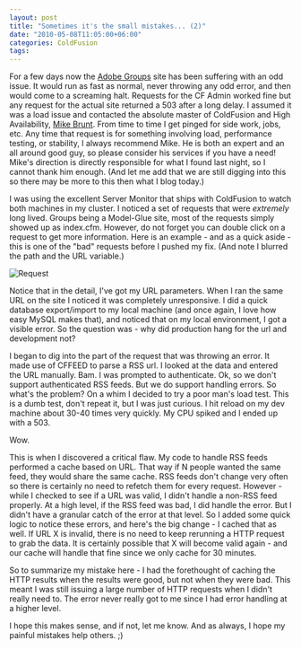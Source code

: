 ```yaml
---
layout: post
title: "Sometimes it's the small mistakes... (2)"
date: "2010-05-08T11:05:00+06:00"
categories: ColdFusion 
tags: 
---
```


For a few days now the <a href="http://groups.adobe.com">Adobe Groups</a> site has been suffering with an odd issue. It would run as fast as normal, never throwing any odd error, and then would come to a screaming halt. Requests for the CF Admin worked fine but any request for the actual site returned a 503 after a long delay. I assumed it was a load issue and contacted the absolute master of ColdFusion and High Availability, <a href="http://www.go2ria.com/">Mike Brunt</a>. From time to time I get pinged for side work, jobs, etc. Any time that request is for something involving load, performance testing, or stability, I always recommend Mike. He is both an expert and an all around good guy, so please consider his services if you have a need! Mike's direction is directly responsible for what I found last night, so I cannot thank him enough. (And let me add that we are still digging into this so there may be more to this then what I blog today.)

I was using the excellent Server Monitor that ships with ColdFusion to watch both machines in my cluster. I noticed a set of requests that were <i>extremely</i> long lived. Groups being a Model-Glue site, most of the requests simply showed up as index.cfm. However, do not forget you can double click on a request to get more information. Here is an example - and as a quick aside - this is one of the "bad" requests before I pushed my fix. (And note I blurred the path and the URL variable.)

<img src="https://static.raymondcamden.com/images/reqshot.png" title="Request" />

Notice that in the detail, I've got my URL parameters. When I ran the same URL on the site I noticed it was completely unresponsive. I did a quick database export/import to my local machine (and once again, I love how easy MySQL makes that), and noticed that on my local environment, I got a visible error. So the question was - why did production hang for the url and development not?

I began to dig into the part of the request that was throwing an error. It made use of CFFEED to parse a RSS url. I looked at the data and entered the URL manually. Bam. I was prompted to authenticate. Ok, so we don't support authenticated RSS feeds. But we do support handling errors. So what's the problem? On a whim I decided to try a poor man's load test. This is a dumb test, don't repeat it, but I was just curious. I hit reload on my dev machine about 30-40 times very quickly. My CPU spiked and I ended up with a 503. 

Wow.

This is when I discovered a critical flaw. My code to handle RSS feeds performed a cache based on URL. That way if N people wanted the same feed, they would share the same cache. RSS feeds don't change very often so there is certainly no need to refetch them for every request. However - while I checked to see if a URL was valid, I didn't handle a non-RSS feed properly. At a high level, if the RSS feed was bad, I did handle the error. But I didn't have a granular catch of the error at that level. So I added some quick logic to notice these errors, and here's the big change - I cached that as well. If URL X is invalid, there is no need to keep rerunning a HTTP request to grab the data. It is certainly possible that X will become valid again - and our cache will handle that fine since we only cache for 30 minutes. 

So to summarize my mistake here - I had the forethought of caching the HTTP results when the results were good, but not when they were bad. This meant I was still issuing a large number of HTTP requests when I didn't really need to. The error never really got to me since I had error handling at a higher level. 

I hope this makes sense, and if not, let me know. And as always, I hope my painful mistakes help others. ;)